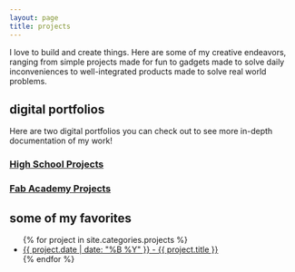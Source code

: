 ```yaml
---
layout: page
title: projects
---
```


I love to build and create things. Here are some of my creative endeavors, ranging from simple projects made for fun to gadgets made to solve daily inconveniences to well-integrated products made to solve real world problems.

## digital portfolios

<div class = "digital-portfolios">
  <p>
  Here are two digital portfolios you can check out to see more in-depth documentation of my work!
  </p>
  <div class = "high-school-digital-portfolio">
    <h3><a href = "https://sites.google.com/charlottelatin.org/elaineliudigitalportfolio/home">High School Projects</a></h3>
  </div>
  <div class = "fabacademy-digital-portfolio">
    <h3><a href = "http://fabacademy.org/2020/labs/charlotte/students/elaine-liu/">Fab Academy Projects</a></h3>
  </div>
</div>

## some of my favorites

<ul>
  {% for project in site.categories.projects %}
    <li><a href = "{{ project.url }}">{{ project.date | date: "%B %Y" }} - {{ project.title }}</a></li>
    <!-- <ul> -->
      <!-- {% for post in tag[1] %} -->
    <!-- <li><a href="{{ project.url }}">{{ project.date | date: "%B %Y" }} - {{ project.title }}</a></li> -->
      <!-- {% endfor %} -->
    <!-- </ul> -->
  {% endfor %}
</ul> 


